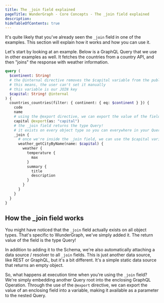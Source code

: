 ```yaml
---
title: The _join field explained
pageTitle: WunderGraph - Core Concepts - The _join field explained
description:
hideTableOfContents: true
---
```


It's quite likely that you've already seen the `_join` field in one of the examples.
This section will explain how it works and how you can use it.

Let's start by looking at an example.
Below is a GraphQL Query that we use in other examples as well.
It fetches the countries from a country API,
and then "joins" the response with weather information.

```graphql
query (
  $continent: String!
  # the @internal directive removes the $capital variable from the public API
  # this means, the user can't set it manually
  # this variable is our JOIN key
  $capital: String! @internal
) {
  countries_countries(filter: { continent: { eq: $continent } }) {
    code
    name
    # using the @export directive, we can export the value of the field `capital` into the JOIN key ($capital)
    capital @export(as: "capital")
    # the _join field returns the type Query!
    # it exists on every object type so you can everywhere in your Query documents
    _join {
      # once we're inside the _join field, we can use the $capital variable to join the weather API
      weather_getCityByName(name: $capital) {
        weather {
          temperature {
            max
          }
          summary {
            title
            description
          }
        }
      }
    }
  }
}
```

## How the \_join field works

You might have noticed that the `_join` field actually exists on all object types.
That's specific to WunderGraph, we've simply added it.
The return value of the field is the type Query!

In addition to adding it to the Schema,
we're also automatically attaching a data source / resolver to all `_join` fields.
This is just another data source, like REST or GraphQL,
but it's a bit different.
It's a simple static data source that returns an empty object.

So, what happens at execution time when you're using the `_join` field?
We're simply embedding another Query root into the enclosing GraphQL Operation.
Through the use of the `@export` directive,
we can export the value of an enclosing field into a variable,
making it available as a parameter to the nested Query.

